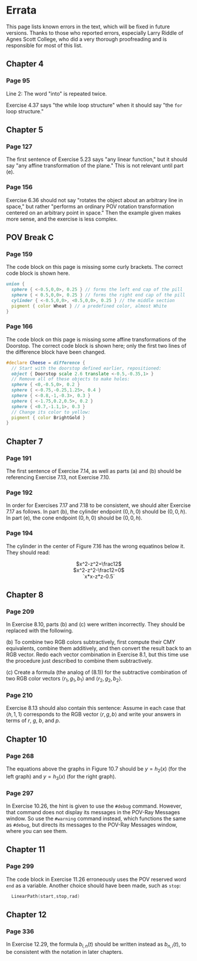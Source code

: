 
# Errata

This page lists known errors in the text, which will be fixed in
future versions.  Thanks to those who reported errors, especially
Larry Riddle of Agnes Scott College, who did a very thorough
proofreading and is responsible for most of this list.

## Chapter 4

### Page 95

Line 2: The word "into" is repeated twice.

Exercise 4.37 says "the while loop structure" when it should say
"the `for` loop structure."

## Chapter 5

### Page 127

The first sentence of Exercise 5.23 says "any linear function,"
but it should say "any affine transformation of the plane."  This
is not relevant until part (e).

### Page 156

Exercise 6.36 should not say "rotates the object about an
arbitrary line in space," but rather "performs an ordinary POV
rotation transformation centered on an arbitrary point in space."
Then the example given makes more sense, and the exercise is less
complex.

## POV Break C

### Page 159

The code block on this page is missing some curly brackets.  The
correct code block is shown here.

```povray
union {
  sphere { <-0.5,0,0>, 0.25 } // forms the left end cap of the pill
  sphere { < 0.5,0,0>, 0.25 } // forms the right end cap of the pill
  cylinder { <-0.5,0,0>, <0.5,0,0>, 0.25 } // the middle section
  pigment { color Wheat } // a predefined color, almost White
}
```

### Page 166

The code block on this page is missing some affine transformations
of the Doorstop.  The correct code block is shown here; only the
first two lines of the difference block have been changed.

```povray
#declare Cheese = difference {
  // Start with the doorstop defined earlier, repositioned:
  object { Doorstop scale 2.6 translate <-0.5,-0.35,1> }
  // Remove all of these objects to make holes:
  sphere { <0,-0.5,0>, 0.2 }
  sphere { <-0.75,-0.25,1.25>, 0.4 }
  sphere { <-0.8,-1,-0.3>, 0.3 }
  sphere { <-1.75,0.2,0.5>, 0.2 }
  sphere { <0.7,-1.1,1>, 0.3 }
  // Change its color to yellow:
  pigment { color BrightGold }
}
```

## Chapter 7

### Page 191

The first sentence of Exercise 7.14, as well as parts (a) and (b)
should be referencing Exercise 7.13, not Exercise 7.10.

### Page 192

In order for Exercises 7.17 and 7.18 to be consistent, we should
alter Exercise 7.17 as follows.  In part (b), the cylinder
endpoint $(0,h,0)$ should be $(0,0,h)$.  In part (e), the cone
endpoint $(0,h,0)$ should be $(0,0,h)$.

### Page 194

The cylinder in the center of Figure 7.16 has the wrong equatinos
below it.  They should read:
<center>
    $x^2-z^2=\frac12$<br>
    $x^2-z^2-\frac12=0$<br>
    `x*x-z*z-0.5`
</center>

## Chapter 8

### Page 209

In Exercise 8.10, parts (b) and \(c) were written incorrectly.
They should be replaced with the following.

(b) To combine two RGB colors subtractively, first compute their
CMY equivalents, combine them additively, and then convert the
result back to an RGB vector.  Redo each vector combination in
Exercise 8.1, but this time use the procedure just described to
combine them subtractively.

\(c) Create a formula (the analog of (8.1)) for the subtractive
combination of two RGB color vectors $\langle r_1,g_1,b_1\rangle$
and $\langle r_2,g_2,b_2\rangle$.

### Page 210

Exercise 8.13 should also contain this sentence:  Assume in each
case that $\langle h,1,1 \rangle$ corresponds to the RGB vector
$\langle r,g,b \rangle$ and write your answers in terms of
$r$, $g$, $b$, and $p$.

## Chapter 10

### Page 268

The equations above the graphs in Figure 10.7 should be
$y=h_2(x)$ (for the left graph) and $y=h_3(x)$ (for the right
graph).

### Page 297

In Exercise 10.26, the hint is given to use the `#debug` command.
However, that command does not display its messages in the POV-Ray
Messages window.  So use the `#warning` command instead, which
functions the same as `#debug`, but directs its messages to the
POV-Ray Messages window, where you can see them.

## Chapter 11

### Page 299

The code block in Exercise 11.26 erroneously uses the POV reserved
word `end` as a variable.  Another choice should have been made,
such as `stop`:

```povray
  LinearPath(start,stop,rad)
```

## Chapter 12

### Page 336

In Exercise 12.29, the formula $b_{i,n}(t)$ should be written
instead as $b_{n,i}(t)$, to be consistent with the notation in
later chapters.

